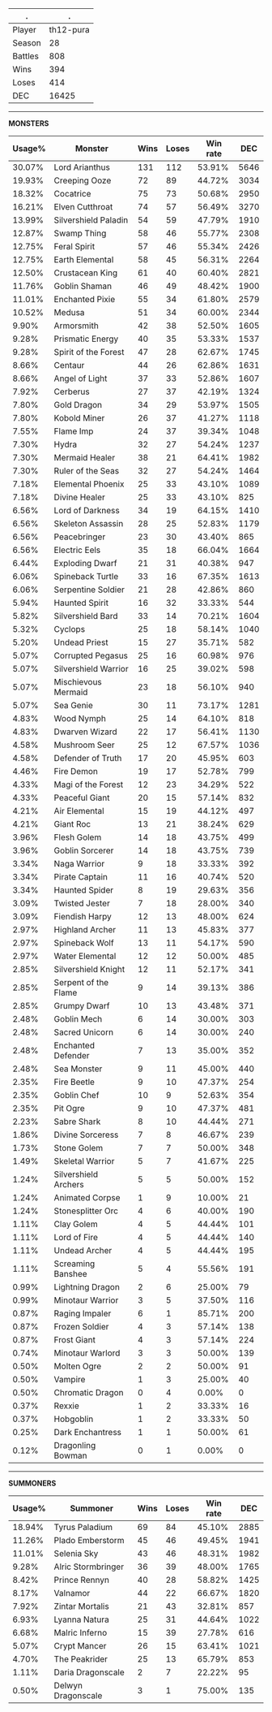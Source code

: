 .|.
|-|-
Player|th12-pura
Season|28
Battles|808
Wins|394
Loses|414
DEC|16425

---
**MONSTERS**

Usage%|Monster|Wins|Loses|Win rate|DEC|
-|-|-|-|-|-|
30.07%|Lord Arianthus|131|112|53.91%|5646|
19.93%|Creeping Ooze|72|89|44.72%|3034|
18.32%|Cocatrice|75|73|50.68%|2950|
16.21%|Elven Cutthroat|74|57|56.49%|3270|
13.99%|Silvershield Paladin|54|59|47.79%|1910|
12.87%|Swamp Thing|58|46|55.77%|2308|
12.75%|Feral Spirit|57|46|55.34%|2426|
12.75%|Earth Elemental|58|45|56.31%|2264|
12.50%|Crustacean King|61|40|60.40%|2821|
11.76%|Goblin Shaman|46|49|48.42%|1900|
11.01%|Enchanted Pixie|55|34|61.80%|2579|
10.52%|Medusa|51|34|60.00%|2344|
9.90%|Armorsmith|42|38|52.50%|1605|
9.28%|Prismatic Energy|40|35|53.33%|1537|
9.28%|Spirit of the Forest|47|28|62.67%|1745|
8.66%|Centaur|44|26|62.86%|1631|
8.66%|Angel of Light|37|33|52.86%|1607|
7.92%|Cerberus|27|37|42.19%|1324|
7.80%|Gold Dragon|34|29|53.97%|1505|
7.80%|Kobold Miner|26|37|41.27%|1118|
7.55%|Flame Imp|24|37|39.34%|1048|
7.30%|Hydra|32|27|54.24%|1237|
7.30%|Mermaid Healer|38|21|64.41%|1982|
7.30%|Ruler of the Seas|32|27|54.24%|1464|
7.18%|Elemental Phoenix|25|33|43.10%|1089|
7.18%|Divine Healer|25|33|43.10%|825|
6.56%|Lord of Darkness|34|19|64.15%|1410|
6.56%|Skeleton Assassin|28|25|52.83%|1179|
6.56%|Peacebringer|23|30|43.40%|865|
6.56%|Electric Eels|35|18|66.04%|1664|
6.44%|Exploding Dwarf|21|31|40.38%|947|
6.06%|Spineback Turtle|33|16|67.35%|1613|
6.06%|Serpentine Soldier|21|28|42.86%|860|
5.94%|Haunted Spirit|16|32|33.33%|544|
5.82%|Silvershield Bard|33|14|70.21%|1604|
5.32%|Cyclops|25|18|58.14%|1040|
5.20%|Undead Priest|15|27|35.71%|582|
5.07%|Corrupted Pegasus|25|16|60.98%|976|
5.07%|Silvershield Warrior|16|25|39.02%|598|
5.07%|Mischievous Mermaid|23|18|56.10%|940|
5.07%|Sea Genie|30|11|73.17%|1281|
4.83%|Wood Nymph|25|14|64.10%|818|
4.83%|Dwarven Wizard|22|17|56.41%|1130|
4.58%|Mushroom Seer|25|12|67.57%|1036|
4.58%|Defender of Truth|17|20|45.95%|603|
4.46%|Fire Demon|19|17|52.78%|799|
4.33%|Magi of the Forest|12|23|34.29%|522|
4.33%|Peaceful Giant|20|15|57.14%|832|
4.21%|Air Elemental|15|19|44.12%|497|
4.21%|Giant Roc|13|21|38.24%|629|
3.96%|Flesh Golem|14|18|43.75%|499|
3.96%|Goblin Sorcerer|14|18|43.75%|739|
3.34%|Naga Warrior|9|18|33.33%|392|
3.34%|Pirate Captain|11|16|40.74%|520|
3.34%|Haunted Spider|8|19|29.63%|356|
3.09%|Twisted Jester|7|18|28.00%|340|
3.09%|Fiendish Harpy|12|13|48.00%|624|
2.97%|Highland Archer|11|13|45.83%|377|
2.97%|Spineback Wolf|13|11|54.17%|590|
2.97%|Water Elemental|12|12|50.00%|485|
2.85%|Silvershield Knight|12|11|52.17%|341|
2.85%|Serpent of the Flame|9|14|39.13%|386|
2.85%|Grumpy Dwarf|10|13|43.48%|371|
2.48%|Goblin Mech|6|14|30.00%|303|
2.48%|Sacred Unicorn|6|14|30.00%|240|
2.48%|Enchanted Defender|7|13|35.00%|352|
2.48%|Sea Monster|9|11|45.00%|440|
2.35%|Fire Beetle|9|10|47.37%|254|
2.35%|Goblin Chef|10|9|52.63%|354|
2.35%|Pit Ogre|9|10|47.37%|481|
2.23%|Sabre Shark|8|10|44.44%|271|
1.86%|Divine Sorceress|7|8|46.67%|239|
1.73%|Stone Golem|7|7|50.00%|348|
1.49%|Skeletal Warrior|5|7|41.67%|225|
1.24%|Silvershield Archers|5|5|50.00%|152|
1.24%|Animated Corpse|1|9|10.00%|21|
1.24%|Stonesplitter Orc|4|6|40.00%|190|
1.11%|Clay Golem|4|5|44.44%|101|
1.11%|Lord of Fire|4|5|44.44%|140|
1.11%|Undead Archer|4|5|44.44%|195|
1.11%|Screaming Banshee|5|4|55.56%|191|
0.99%|Lightning Dragon|2|6|25.00%|79|
0.99%|Minotaur Warrior|3|5|37.50%|116|
0.87%|Raging Impaler|6|1|85.71%|200|
0.87%|Frozen Soldier|4|3|57.14%|138|
0.87%|Frost Giant|4|3|57.14%|224|
0.74%|Minotaur Warlord|3|3|50.00%|139|
0.50%|Molten Ogre|2|2|50.00%|91|
0.50%|Vampire|1|3|25.00%|40|
0.50%|Chromatic Dragon|0|4|0.00%|0|
0.37%|Rexxie|1|2|33.33%|16|
0.37%|Hobgoblin|1|2|33.33%|50|
0.25%|Dark Enchantress|1|1|50.00%|61|
0.12%|Dragonling Bowman|0|1|0.00%|0|

---
**SUMMONERS**

Usage%|Summoner|Wins|Loses|Win rate|DEC|
-|-|-|-|-|-|
18.94%|Tyrus Paladium|69|84|45.10%|2885|
11.26%|Plado Emberstorm|45|46|49.45%|1941|
11.01%|Selenia Sky|43|46|48.31%|1982|
9.28%|Alric Stormbringer|36|39|48.00%|1765|
8.42%|Prince Rennyn|40|28|58.82%|1425|
8.17%|Valnamor|44|22|66.67%|1820|
7.92%|Zintar Mortalis|21|43|32.81%|857|
6.93%|Lyanna Natura|25|31|44.64%|1022|
6.68%|Malric Inferno|15|39|27.78%|616|
5.07%|Crypt Mancer|26|15|63.41%|1021|
4.70%|The Peakrider|25|13|65.79%|853|
1.11%|Daria Dragonscale|2|7|22.22%|95|
0.50%|Delwyn Dragonscale|3|1|75.00%|135|

